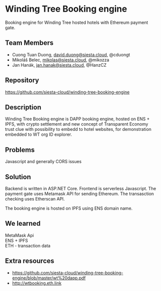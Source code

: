 # Winding Tree Booking engine

Booking engine for Winding Tree hosted hotels with Ethereum payment gate.

## Team Members

* Cuong Tuan Duong, david.duong@siesta.cloud, @cduongt
* Mikoláš Belec, mikolas@siesta.cloud, @mikozza
* Jan Hanák, jan.hanak@siesta.cloud, @HanzCZ

## Repository

https://github.com/siesta-cloud/winding-tree-booking-engine

## Description

Winding Tree Booking engine is DAPP booking engine, hosted on ENS + IPFS, with crypto settlement and new concept of Transparent Economy trust clue with possibility to embedd to hotel websites, for demonstration embedded to WT org ID explorer.

## Problems
Javascript and generally CORS issues

## Solution
Backend is written in ASP.NET Core. Frontend is serverless Javascript. The payment gate uses Metamask API for sending Ethereum. The transasction checking uses Etherscan API.

The booking engine is hosted on IPFS using ENS domain name.

## We learned

MetaMask Api  
ENS + IPFS  
ETH - transaction data

## Extra resources
* https://github.com/siesta-cloud/winding-tree-booking-engine/blob/master/wt%20dapp.pdf
* http://wtbooking.eth.link
